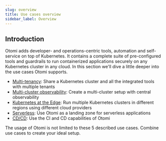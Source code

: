 ```yaml
---
slug: overview
title: Use cases overview
sidebar_label: Overview
---
```


## Introduction

Otomi adds developer- and operations-centric tools, automation and self-service on top of Kubernetes. It contains a complete suite of pre-configured tools and guardrails to run containerized applications securely on any Kubernetes cluster in any cloud. In this section we'll dive a little deeper into the use cases Otomi supports.

- [Multi-tenancy](multi-tenancy.md): Share a Kubernetes cluster and all the integrated tools with multiple tenants
- [Multi-cluster observability](multi-cluster.md): Create a multi-cluster setup with central observability
- [Kubernetes at the Edge](edge.md): Run multiple Kubernetes clusters in different regions using different cloud providers
- [Serverless](serverless.md): Use Otomi as a landing zone for serverless applications
- [CD/CD](ci-cd.md): Use the CI and CD capabilities of Otomi

The usage of Otomi is not limited to these 5 described use cases. Combine use cases to create your ideal setup.

